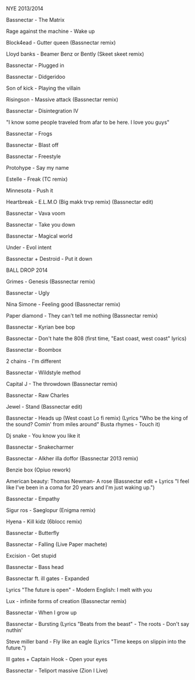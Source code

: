 NYE 2013/2014

Bassnectar - The Matrix

Rage against the machine - Wake up

Block4ead - Gutter queen (Bassnectar remix)

Lloyd banks - Beamer Benz or Bently (Skeet skeet remix)

Bassnectar - Plugged in

Bassnectar - Didgeridoo

Son of kick - Playing the villain

Risingson - Massive attack (Bassnectar remix)

Bassnectar - Disintegration IV

"I know some people traveled from afar to be here. I love you guys"

Bassnectar - Frogs

Bassnectar - Blast off

Bassnectar - Freestyle

Protohype - Say my name

Estelle - Freak (TC remix)

Minnesota - Push it

Heartbreak - E.L.M.O (Big makk trvp remix) (Bassnectar edit)

Bassnectar - Vava voom

Bassnectar - Take you down

Bassnectar - Magical world

Under - Evol intent

Bassnectar + Destroid - Put it down

BALL DROP 2014

Grimes - Genesis (Bassnectar remix)

Bassnectar - Ugly

Nina Simone - Feeling good (Bassnectar remix)

Paper diamond - They can't tell me nothing (Bassnectar remix)

Bassnectar - Kyrian bee bop

Bassnectar - Don't hate the 808 (first time, "East coast, west coast" lyrics)

Bassnectar - Boombox

2 chains - I'm different

Bassnectar - Wildstyle method

Capital J - The throwdown (Bassnectar remix)

Bassnectar - Raw Charles

Jewel - Stand (Bassnectar edit)

Bassnectar - Heads up (West coast Lo fi remix) (Lyrics "Who be the king of the
sound? Comin' from miles around" Busta rhymes - Touch it)

Dj snake - You know you like it

Bassnectar - Snakecharmer

Bassnectar - Alkher illa doffor (Bassnectar 2013 remix)

Benzie box (Opiuo rework)

American beauty: Thomas Newman- A rose (Bassnectar edit + Lyrics "I feel like
I've been in a coma for 20 years and I'm just waking up.")

Bassnectar - Empathy

Sigur ros - Saeglopur (Enigma remix)

Hyena - Kill kidz (6blocc remix)

Bassnectar - Butterfly

Bassnectar - Falling (Live Paper machete)

Excision - Get stupid

Bassnectar - Bass head

Bassnectar ft. ill gates - Expanded

Lyrics "The future is open" \- Modern English: I melt with you

Lux - infinite forms of creation (Bassnectar remix)

Bassnectar - When I grow up

Bassnectar - Bursting (Lyrics "Beats from the beast" \- The roots - Don't say
nuthin'

Steve miller band - Fly like an eagle (Lyrics "Time keeps on slippin into the
future.")

Ill gates + Captain Hook - Open your eyes

Bassnectar - Teliport massive (Zion I Live)

